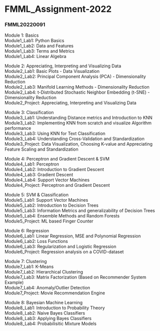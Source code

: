 # FMML_Assignment-2022

### FMML20220091

Module 1: Basics  
Module1_Lab1: Python Basics  
Module1_Lab2: Data and Features  
Module1_Lab3: Terms and Metrics  
Module1_Lab4: Linear Algebra  

Module 2: Appreciating, Interpreting and Visualizing Data  
Module2_Lab1: Basic Plots - Data Visualization  
Module2_Lab2: Principal Component Analysis (PCA) - Dimensionality Reduction  
Module2_Lab3: Manifold Learning Methods - Dimensionality Reduction  
Module2_Lab4: t-Distributed Stochastic Neighbor Embedding (t-SNE) - Dimensionality Reduction  
Module2_Project: Appreciating, Interpreting and Visualizing Data  

Module 3: Classification  
Module3_Lab1: Understanding Distance metrics and Introduction to KNN  
Module3_Lab2: Implementing KNN from scratch and visualize Algorithm performance  
Module3_Lab3: Using KNN for Text Classification  
Module3_Lab4: Understanding Cross-Validation and Standardization  
Module3_Project: Data Visualization, Choosing K-value and Appreciating Feature Scaling and Standardization  

Module 4: Perceptron and Gradient Descent & SVM  
Module4_Lab1: Perceptron  
Module4_Lab2: Introduction to Gradient Descent  
Module4_Lab3: Gradient Descent  
Module4_Lab4: Support Vector Machines  
Module4_Project: Perceptron and Gradient Descent  

Module 5: SVM & Classification  
Module5_Lab1: Support Vector Machines  
Module5_Lab2: Introduction to Decision Trees  
Module5_Lab3: Information Metrics and generalizability of Decision Trees  
Module5_Lab4: Ensemble Methods and Random Forests  
Module5_Project: ML based Finger Counter  

Module 6: Regression  
Module6_Lab1: Linear Regression, MSE and Polynomial Regression  
Module6_Lab2: Loss Functions  
Module6_Lab3: Regularization and Logistic Regression  
Module6_Project: Regression analysis on a COVID-dataset  

Module 7: Clustering  
Module7_Lab1: K-Means  
Module7_Lab2: Hierarchical Clustering  
Module7_Lab3: Matrix Factorization (Based on Recommender System Example)  
Module7_Lab4: Anomaly/Outlier Detection  
Module7_Project: Movie Recommendation Engine  

Module 8: Bayesian Machine Learning  
Module8_Lab1: Introduction to Probability Theory  
Module8_Lab2: Naive Bayes Classifiers  
Module8_Lab3: Applying Bayes Classifiers  
Module8_Lab4: Probabilisitic Mixture Models  
